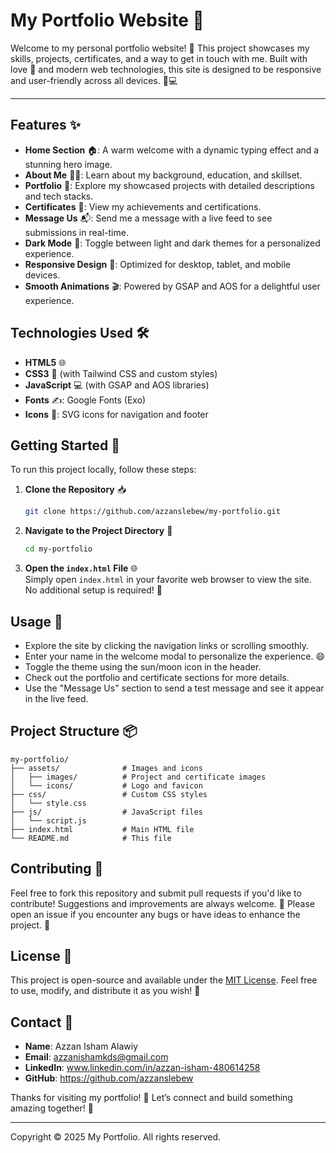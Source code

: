 # My Portfolio Website 🌟

Welcome to my personal portfolio website! 🚀 This project showcases my skills, projects, certificates, and a way to get in touch with me. Built with love 💙 and modern web technologies, this site is designed to be responsive and user-friendly across all devices. 📱💻

---

## Features ✨
- **Home Section** 🏠: A warm welcome with a dynamic typing effect and a stunning hero image.
- **About Me** 🙋‍♂️: Learn about my background, education, and skillset.
- **Portfolio** 🎨: Explore my showcased projects with detailed descriptions and tech stacks.
- **Certificates** 🏅: View my achievements and certifications.
- **Message Us** 📬: Send me a message with a live feed to see submissions in real-time.
- **Dark Mode** 🌙: Toggle between light and dark themes for a personalized experience.
- **Responsive Design** 📏: Optimized for desktop, tablet, and mobile devices.
- **Smooth Animations** 🎬: Powered by GSAP and AOS for a delightful user experience.

## Technologies Used 🛠️
- **HTML5** 🌐
- **CSS3** 🎨 (with Tailwind CSS and custom styles)
- **JavaScript** 💻 (with GSAP and AOS libraries)
- **Fonts** ✍️: Google Fonts (Exo)
- **Icons** 🌟: SVG icons for navigation and footer

## Getting Started 🚀
To run this project locally, follow these steps:

1. **Clone the Repository** 📥  
   ```bash
   git clone https://github.com/azzanslebew/my-portfolio.git
   ```

2. **Navigate to the Project Directory** 📂  
   ```bash
   cd my-portfolio
   ```

3. **Open the `index.html` File** 🌐  
   Simply open `index.html` in your favorite web browser to view the site. No additional setup is required! 🎉

## Usage 📝
- Explore the site by clicking the navigation links or scrolling smoothly.
- Enter your name in the welcome modal to personalize the experience. 😄
- Toggle the theme using the sun/moon icon in the header.
- Check out the portfolio and certificate sections for more details.
- Use the "Message Us" section to send a test message and see it appear in the live feed.

## Project Structure 📦
```
my-portfolio/
├── assets/              # Images and icons
│   ├── images/          # Project and certificate images
│   └── icons/           # Logo and favicon
├── css/                 # Custom CSS styles
│   └── style.css
├── js/                  # JavaScript files
│   └── script.js
├── index.html           # Main HTML file
└── README.md            # This file
```

## Contributing 🤝
Feel free to fork this repository and submit pull requests if you'd like to contribute! Suggestions and improvements are always welcome. 🌱 Please open an issue if you encounter any bugs or have ideas to enhance the project. 🐛

## License 📜
This project is open-source and available under the [MIT License](LICENSE). Feel free to use, modify, and distribute it as you wish! 🎁

## Contact 📧
- **Name**: Azzan Isham Alawiy  
- **Email**: azzanishamkds@gmail.com  
- **LinkedIn**: www.linkedin.com/in/azzan-isham-480614258  
- **GitHub**: https://github.com/azzanslebew

Thanks for visiting my portfolio! 🚀 Let’s connect and build something amazing together! 🌟

---

Copyright © 2025 My Portfolio. All rights reserved.

